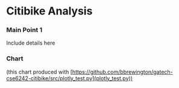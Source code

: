 # Citibike Analysis

### Main Point 1
Include details here

### Chart
(this chart produced with [https://github.com/bbrewington/gatech-cse6242-citibike/src/plotly_test.py](plotly_test.py))
    <div>
        <script type="text/javascript">
            window.PlotlyConfig = {
                MathJaxConfig: 'local'
            };
        </script>
        <script src="https://cdn.plot.ly/plotly-2.11.1.min.js"></script>
        <div id="06617deb-31d0-426e-b720-7adb8573cb3b" class="plotly-graph-div" style="height:100%; width:100%;"></div>
        <script type="text/javascript">
            window.PLOTLYENV = window.PLOTLYENV || {};
            if (document.getElementById("06617deb-31d0-426e-b720-7adb8573cb3b")) {
                Plotly.newPlot("06617deb-31d0-426e-b720-7adb8573cb3b", [{
                    "hovertemplate": "Contestant=Alex<br>Fruit=%{x}<br>Number Eaten=%{y}<extra></extra>",
                    "name": "Alex",
                    "x": ["Apples", "Oranges", "Bananas"],
                    "y": [2, 1, 3],
                    "type": "bar"
                }, {
                    "hovertemplate": "Contestant=Jordan<br>Fruit=%{x}<br>Number Eaten=%{y}<extra></extra>",
                    "name": "Jordan",
                    "x": ["Apples", "Oranges", "Bananas"],
                    "y": [1, 3, 2],
                    "type": "bar"
                }], {
                    "template": {
                        "data": {
                            "histogram2dcontour": [{
                                "type": "histogram2dcontour",
                                "colorbar": {
                                    "outlinewidth": 0,
                                    "ticks": ""
                                },
                                "colorscale": [
                                    [0.0, "#0d0887"],
                                    [0.1111111111111111, "#46039f"],
                                    [0.2222222222222222, "#7201a8"],
                                    [0.3333333333333333, "#9c179e"],
                                    [0.4444444444444444, "#bd3786"],
                                    [0.5555555555555556, "#d8576b"],
                                    [0.6666666666666666, "#ed7953"],
                                    [0.7777777777777778, "#fb9f3a"],
                                    [0.8888888888888888, "#fdca26"],
                                    [1.0, "#f0f921"]
                                ]
                            }],
                            "choropleth": [{
                                "type": "choropleth",
                                "colorbar": {
                                    "outlinewidth": 0,
                                    "ticks": ""
                                }
                            }],
                            "histogram2d": [{
                                "type": "histogram2d",
                                "colorbar": {
                                    "outlinewidth": 0,
                                    "ticks": ""
                                },
                                "colorscale": [
                                    [0.0, "#0d0887"],
                                    [0.1111111111111111, "#46039f"],
                                    [0.2222222222222222, "#7201a8"],
                                    [0.3333333333333333, "#9c179e"],
                                    [0.4444444444444444, "#bd3786"],
                                    [0.5555555555555556, "#d8576b"],
                                    [0.6666666666666666, "#ed7953"],
                                    [0.7777777777777778, "#fb9f3a"],
                                    [0.8888888888888888, "#fdca26"],
                                    [1.0, "#f0f921"]
                                ]
                            }],
                            "heatmap": [{
                                "type": "heatmap",
                                "colorbar": {
                                    "outlinewidth": 0,
                                    "ticks": ""
                                },
                                "colorscale": [
                                    [0.0, "#0d0887"],
                                    [0.1111111111111111, "#46039f"],
                                    [0.2222222222222222, "#7201a8"],
                                    [0.3333333333333333, "#9c179e"],
                                    [0.4444444444444444, "#bd3786"],
                                    [0.5555555555555556, "#d8576b"],
                                    [0.6666666666666666, "#ed7953"],
                                    [0.7777777777777778, "#fb9f3a"],
                                    [0.8888888888888888, "#fdca26"],
                                    [1.0, "#f0f921"]
                                ]
                            }],
                            "heatmapgl": [{
                                "type": "heatmapgl",
                                "colorbar": {
                                    "outlinewidth": 0,
                                    "ticks": ""
                                },
                                "colorscale": [
                                    [0.0, "#0d0887"],
                                    [0.1111111111111111, "#46039f"],
                                    [0.2222222222222222, "#7201a8"],
                                    [0.3333333333333333, "#9c179e"],
                                    [0.4444444444444444, "#bd3786"],
                                    [0.5555555555555556, "#d8576b"],
                                    [0.6666666666666666, "#ed7953"],
                                    [0.7777777777777778, "#fb9f3a"],
                                    [0.8888888888888888, "#fdca26"],
                                    [1.0, "#f0f921"]
                                ]
                            }],
                            "contourcarpet": [{
                                "type": "contourcarpet",
                                "colorbar": {
                                    "outlinewidth": 0,
                                    "ticks": ""
                                }
                            }],
                            "contour": [{
                                "type": "contour",
                                "colorbar": {
                                    "outlinewidth": 0,
                                    "ticks": ""
                                },
                                "colorscale": [
                                    [0.0, "#0d0887"],
                                    [0.1111111111111111, "#46039f"],
                                    [0.2222222222222222, "#7201a8"],
                                    [0.3333333333333333, "#9c179e"],
                                    [0.4444444444444444, "#bd3786"],
                                    [0.5555555555555556, "#d8576b"],
                                    [0.6666666666666666, "#ed7953"],
                                    [0.7777777777777778, "#fb9f3a"],
                                    [0.8888888888888888, "#fdca26"],
                                    [1.0, "#f0f921"]
                                ]
                            }],
                            "surface": [{
                                "type": "surface",
                                "colorbar": {
                                    "outlinewidth": 0,
                                    "ticks": ""
                                },
                                "colorscale": [
                                    [0.0, "#0d0887"],
                                    [0.1111111111111111, "#46039f"],
                                    [0.2222222222222222, "#7201a8"],
                                    [0.3333333333333333, "#9c179e"],
                                    [0.4444444444444444, "#bd3786"],
                                    [0.5555555555555556, "#d8576b"],
                                    [0.6666666666666666, "#ed7953"],
                                    [0.7777777777777778, "#fb9f3a"],
                                    [0.8888888888888888, "#fdca26"],
                                    [1.0, "#f0f921"]
                                ]
                            }],
                            "mesh3d": [{
                                "type": "mesh3d",
                                "colorbar": {
                                    "outlinewidth": 0,
                                    "ticks": ""
                                }
                            }],
                            "scatter": [{
                                "fillpattern": {
                                    "fillmode": "overlay",
                                    "size": 10,
                                    "solidity": 0.2
                                },
                                "type": "scatter"
                            }],
                            "parcoords": [{
                                "type": "parcoords",
                                "line": {
                                    "colorbar": {
                                        "outlinewidth": 0,
                                        "ticks": ""
                                    }
                                }
                            }],
                            "scatterpolargl": [{
                                "type": "scatterpolargl",
                                "marker": {
                                    "colorbar": {
                                        "outlinewidth": 0,
                                        "ticks": ""
                                    }
                                }
                            }],
                            "bar": [{
                                "error_x": {
                                    "color": "#2a3f5f"
                                },
                                "error_y": {
                                    "color": "#2a3f5f"
                                },
                                "marker": {
                                    "line": {
                                        "color": "#E5ECF6",
                                        "width": 0.5
                                    },
                                    "pattern": {
                                        "fillmode": "overlay",
                                        "size": 10,
                                        "solidity": 0.2
                                    }
                                },
                                "type": "bar"
                            }],
                            "scattergeo": [{
                                "type": "scattergeo",
                                "marker": {
                                    "colorbar": {
                                        "outlinewidth": 0,
                                        "ticks": ""
                                    }
                                }
                            }],
                            "scatterpolar": [{
                                "type": "scatterpolar",
                                "marker": {
                                    "colorbar": {
                                        "outlinewidth": 0,
                                        "ticks": ""
                                    }
                                }
                            }],
                            "histogram": [{
                                "marker": {
                                    "pattern": {
                                        "fillmode": "overlay",
                                        "size": 10,
                                        "solidity": 0.2
                                    }
                                },
                                "type": "histogram"
                            }],
                            "scattergl": [{
                                "type": "scattergl",
                                "marker": {
                                    "colorbar": {
                                        "outlinewidth": 0,
                                        "ticks": ""
                                    }
                                }
                            }],
                            "scatter3d": [{
                                "type": "scatter3d",
                                "line": {
                                    "colorbar": {
                                        "outlinewidth": 0,
                                        "ticks": ""
                                    }
                                },
                                "marker": {
                                    "colorbar": {
                                        "outlinewidth": 0,
                                        "ticks": ""
                                    }
                                }
                            }],
                            "scattermapbox": [{
                                "type": "scattermapbox",
                                "marker": {
                                    "colorbar": {
                                        "outlinewidth": 0,
                                        "ticks": ""
                                    }
                                }
                            }],
                            "scatterternary": [{
                                "type": "scatterternary",
                                "marker": {
                                    "colorbar": {
                                        "outlinewidth": 0,
                                        "ticks": ""
                                    }
                                }
                            }],
                            "scattercarpet": [{
                                "type": "scattercarpet",
                                "marker": {
                                    "colorbar": {
                                        "outlinewidth": 0,
                                        "ticks": ""
                                    }
                                }
                            }],
                            "carpet": [{
                                "aaxis": {
                                    "endlinecolor": "#2a3f5f",
                                    "gridcolor": "white",
                                    "linecolor": "white",
                                    "minorgridcolor": "white",
                                    "startlinecolor": "#2a3f5f"
                                },
                                "baxis": {
                                    "endlinecolor": "#2a3f5f",
                                    "gridcolor": "white",
                                    "linecolor": "white",
                                    "minorgridcolor": "white",
                                    "startlinecolor": "#2a3f5f"
                                },
                                "type": "carpet"
                            }],
                            "table": [{
                                "cells": {
                                    "fill": {
                                        "color": "#EBF0F8"
                                    },
                                    "line": {
                                        "color": "white"
                                    }
                                },
                                "header": {
                                    "fill": {
                                        "color": "#C8D4E3"
                                    },
                                    "line": {
                                        "color": "white"
                                    }
                                },
                                "type": "table"
                            }],
                            "barpolar": [{
                                "marker": {
                                    "line": {
                                        "color": "#E5ECF6",
                                        "width": 0.5
                                    },
                                    "pattern": {
                                        "fillmode": "overlay",
                                        "size": 10,
                                        "solidity": 0.2
                                    }
                                },
                                "type": "barpolar"
                            }],
                            "pie": [{
                                "automargin": true,
                                "type": "pie"
                            }]
                        },
                        "layout": {
                            "autotypenumbers": "strict",
                            "colorway": ["#636efa", "#EF553B", "#00cc96", "#ab63fa", "#FFA15A", "#19d3f3", "#FF6692", "#B6E880", "#FF97FF", "#FECB52"],
                            "font": {
                                "color": "#2a3f5f"
                            },
                            "hovermode": "closest",
                            "hoverlabel": {
                                "align": "left"
                            },
                            "paper_bgcolor": "white",
                            "plot_bgcolor": "#E5ECF6",
                            "polar": {
                                "bgcolor": "#E5ECF6",
                                "angularaxis": {
                                    "gridcolor": "white",
                                    "linecolor": "white",
                                    "ticks": ""
                                },
                                "radialaxis": {
                                    "gridcolor": "white",
                                    "linecolor": "white",
                                    "ticks": ""
                                }
                            },
                            "ternary": {
                                "bgcolor": "#E5ECF6",
                                "aaxis": {
                                    "gridcolor": "white",
                                    "linecolor": "white",
                                    "ticks": ""
                                },
                                "baxis": {
                                    "gridcolor": "white",
                                    "linecolor": "white",
                                    "ticks": ""
                                },
                                "caxis": {
                                    "gridcolor": "white",
                                    "linecolor": "white",
                                    "ticks": ""
                                }
                            },
                            "coloraxis": {
                                "colorbar": {
                                    "outlinewidth": 0,
                                    "ticks": ""
                                }
                            },
                            "colorscale": {
                                "sequential": [
                                    [0.0, "#0d0887"],
                                    [0.1111111111111111, "#46039f"],
                                    [0.2222222222222222, "#7201a8"],
                                    [0.3333333333333333, "#9c179e"],
                                    [0.4444444444444444, "#bd3786"],
                                    [0.5555555555555556, "#d8576b"],
                                    [0.6666666666666666, "#ed7953"],
                                    [0.7777777777777778, "#fb9f3a"],
                                    [0.8888888888888888, "#fdca26"],
                                    [1.0, "#f0f921"]
                                ],
                                "sequentialminus": [
                                    [0.0, "#0d0887"],
                                    [0.1111111111111111, "#46039f"],
                                    [0.2222222222222222, "#7201a8"],
                                    [0.3333333333333333, "#9c179e"],
                                    [0.4444444444444444, "#bd3786"],
                                    [0.5555555555555556, "#d8576b"],
                                    [0.6666666666666666, "#ed7953"],
                                    [0.7777777777777778, "#fb9f3a"],
                                    [0.8888888888888888, "#fdca26"],
                                    [1.0, "#f0f921"]
                                ],
                                "diverging": [
                                    [0, "#8e0152"],
                                    [0.1, "#c51b7d"],
                                    [0.2, "#de77ae"],
                                    [0.3, "#f1b6da"],
                                    [0.4, "#fde0ef"],
                                    [0.5, "#f7f7f7"],
                                    [0.6, "#e6f5d0"],
                                    [0.7, "#b8e186"],
                                    [0.8, "#7fbc41"],
                                    [0.9, "#4d9221"],
                                    [1, "#276419"]
                                ]
                            },
                            "xaxis": {
                                "gridcolor": "white",
                                "linecolor": "white",
                                "ticks": "",
                                "title": {
                                    "standoff": 15
                                },
                                "zerolinecolor": "white",
                                "automargin": true,
                                "zerolinewidth": 2
                            },
                            "yaxis": {
                                "gridcolor": "white",
                                "linecolor": "white",
                                "ticks": "",
                                "title": {
                                    "standoff": 15
                                },
                                "zerolinecolor": "white",
                                "automargin": true,
                                "zerolinewidth": 2
                            },
                            "scene": {
                                "xaxis": {
                                    "backgroundcolor": "#E5ECF6",
                                    "gridcolor": "white",
                                    "linecolor": "white",
                                    "showbackground": true,
                                    "ticks": "",
                                    "zerolinecolor": "white",
                                    "gridwidth": 2
                                },
                                "yaxis": {
                                    "backgroundcolor": "#E5ECF6",
                                    "gridcolor": "white",
                                    "linecolor": "white",
                                    "showbackground": true,
                                    "ticks": "",
                                    "zerolinecolor": "white",
                                    "gridwidth": 2
                                },
                                "zaxis": {
                                    "backgroundcolor": "#E5ECF6",
                                    "gridcolor": "white",
                                    "linecolor": "white",
                                    "showbackground": true,
                                    "ticks": "",
                                    "zerolinecolor": "white",
                                    "gridwidth": 2
                                }
                            },
                            "shapedefaults": {
                                "line": {
                                    "color": "#2a3f5f"
                                }
                            },
                            "annotationdefaults": {
                                "arrowcolor": "#2a3f5f",
                                "arrowhead": 0,
                                "arrowwidth": 1
                            },
                            "geo": {
                                "bgcolor": "white",
                                "landcolor": "#E5ECF6",
                                "subunitcolor": "white",
                                "showland": true,
                                "showlakes": true,
                                "lakecolor": "white"
                            },
                            "title": {
                                "x": 0.05
                            },
                            "mapbox": {
                                "style": "light"
                            }
                        }
                    },
                    "legend": {
                        "title": {
                            "text": "Contestant"
                        }
                    },
                    "xaxis": {
                        "title": {
                            "text": "Fruit"
                        }
                    },
                    "yaxis": {
                        "title": {
                            "text": "Number Eaten"
                        }
                    }
                }, {
                    "responsive": true
                })
            };
        </script>
    </div>

### Main Point 2
Include details here